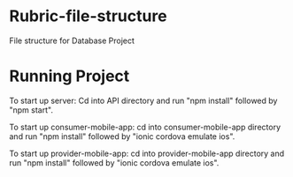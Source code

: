 # Rubric-file-structure
File structure for Database Project 

# Running Project
To start up server: Cd into API directory and run "npm install" followed by "npm start".

To start up consumer-mobile-app: cd into consumer-mobile-app directory and run "npm install" followed by "ionic cordova emulate ios". 

To start up provider-mobile-app: cd into provider-mobile-app directory and run "npm install" followed by "ionic cordova emulate ios". 

